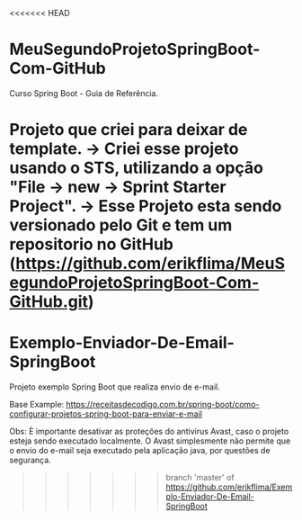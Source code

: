<<<<<<< HEAD
# MeuSegundoProjetoSpringBoot-Com-GitHub
Curso Spring Boot - Guia de Referência.

Projeto que criei para deixar de template.
 -> Criei esse projeto usando o STS, utilizando a opção "File -> new -> Sprint Starter Project".
 -> Esse Projeto esta sendo versionado pelo Git e tem um repositorio no GitHub (https://github.com/erikflima/MeuSegundoProjetoSpringBoot-Com-GitHub.git)
=======
# Exemplo-Enviador-De-Email-SpringBoot
Projeto exemplo Spring Boot que realiza envio de e-mail.

Base Example: https://receitasdecodigo.com.br/spring-boot/como-configurar-projetos-spring-boot-para-enviar-e-mail

Obs: È importante desativar as proteções do antivirus Avast, caso o projeto esteja sendo executado localmente. O Avast simplesmente não permite que o envio do e-mail seja executado pela aplicação java, por questões de segurança.
>>>>>>> branch 'master' of https://github.com/erikflima/Exemplo-Enviador-De-Email-SpringBoot
